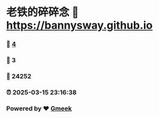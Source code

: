# 老铁的碎碎念 :link: https://bannysway.github.io 
### :page_facing_up: [4](https://bannysway.github.io/tag.html) 
### :speech_balloon: 3 
### :hibiscus: 24252 
### :alarm_clock: 2025-03-15 23:16:38 
### Powered by :heart: [Gmeek](https://github.com/Meekdai/Gmeek)

